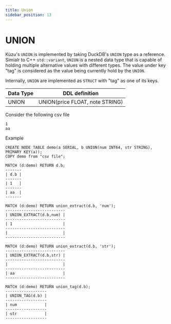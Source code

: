 ```yaml
---
title: Union
sidebar_position: 13
---
```


# UNION

Kùzu's `UNION` is implemented by taking DuckDB's `UNION` type as a reference. Simialr to C++ `std::variant`, `UNION` is a nested data type that is capable of holding multiple alternative values with different types. The value under key "tag" is considered as the value being currently hold by the `UNION`.

Internally, `UNION` are implemented as `STRUCT` with "tag" as one of its keys.

| Data Type | DDL definition
| --- | --- | 
| UNION | UNION(price FLOAT, note STRING) | 

Consider the following csv file
```
1
aa
```

Example
```
CREATE NODE TABLE demo(a SERIAL, b UNION(num INT64, str STRING), PRIMARY KEY(a));
COPY demo from "csv file";

MATCH (d:demo) RETURN d.b;
-------
| d.b |
-------
| 1   |
-------
| aa  |
-------

MATCH (d:demo) RETURN union_extract(d.b, 'num');
--------------------------
| UNION_EXTRACT(d.b,num) |
--------------------------
| 1                      |
--------------------------
|                        |
--------------------------

MATCH (d:demo) RETURN union_extract(d.b, 'str');
--------------------------
| UNION_EXTRACT(d.b,str) |
--------------------------
|                        |
--------------------------
| aa                     |
--------------------------

MATCH (d:demo) RETURN union_tag(d.b);
------------------
| UNION_TAG(d.b) |
------------------
| num            |
------------------
| str            |
------------------
```